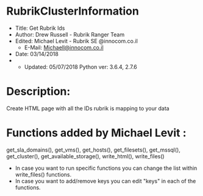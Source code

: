 # RubrikClusterInformation

*   Title: Get Rubrik Ids
 *  Author: Drew Russell - Rubrik Ranger Team
 *  Edited: Michael Levit - Rubrik SE @innocom.co.il  
    *   E-Mail: Michaell@innocom.co.il
 *  Date: 03/14/2018
 *  *   Updated: 05/07/2018
 Python ver: 3.6.4, 2.7.6

# Description:

 Create HTML page with all the IDs rubrik is mapping to your data
# Functions added by Michael Levit : 
get_sla_domains(), get_vms(), get_hosts(), get_filesets(), get_mssql(), get_cluster(), get_available_storage(), write_html(), write_files()

* In case you want to run specific functions you can change the list within write_files() functions.
*   In case you want to add/remove keys you can edit "keys" in each of the functions.
